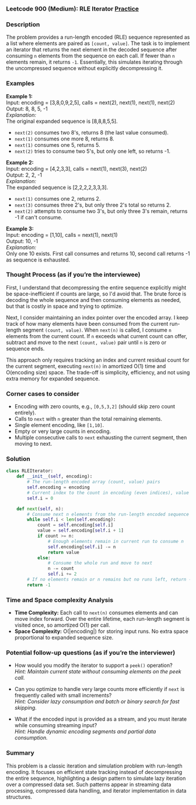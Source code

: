 ### Leetcode 900 (Medium): RLE Iterator [Practice](https://leetcode.com/problems/rle-iterator)

### Description  
The problem provides a run-length encoded (RLE) sequence represented as a list where elements are paired as `[count, value]`. The task is to implement an iterator that returns the next element in the decoded sequence after consuming `n` elements from the sequence on each call. If fewer than `n` elements remain, it returns `-1`. Essentially, this simulates iterating through the uncompressed sequence without explicitly decompressing it.

### Examples  

**Example 1:**  
Input: encoding = [3,8,0,9,2,5], calls = next(2), next(1), next(1), next(2)  
Output: 8, 8, 5, -1  
*Explanation:*  
The original expanded sequence is [8,8,8,5,5].  
- `next(2)` consumes two 8's, returns 8 (the last value consumed).  
- `next(1)` consumes one more 8, returns 8.  
- `next(1)` consumes one 5, returns 5.  
- `next(2)` tries to consume two 5's, but only one left, so returns -1.  

**Example 2:**  
Input: encoding = [4,2,3,3], calls = next(1), next(3), next(2)  
Output: 2, 2, -1  
*Explanation:*  
The expanded sequence is [2,2,2,2,3,3,3].  
- `next(1)` consumes one 2, returns 2.  
- `next(3)` consumes three 2's, but only three 2's total so returns 2.  
- `next(2)` attempts to consume two 3's, but only three 3's remain, returns -1 if can't consume.  

**Example 3:**  
Input: encoding = [1,10], calls = next(1), next(1)  
Output: 10, -1  
*Explanation:*  
Only one 10 exists. First call consumes and returns 10, second call returns -1 as sequence is exhausted.  

### Thought Process (as if you’re the interviewee)  
First, I understand that decompressing the entire sequence explicitly might be space-inefficient if counts are large, so I'd avoid that. The brute force is decoding the whole sequence and then consuming elements as needed, but that is costly in space and trying to optimize.

Next, I consider maintaining an index pointer over the encoded array. I keep track of how many elements have been consumed from the current run-length segment `(count, value)`. When `next(n)` is called, I consume `n` elements from the current count. If `n` exceeds what current count can offer, subtract and move to the next `(count, value)` pair until `n` is zero or sequence ends.

This approach only requires tracking an index and current residual count for the current segment, executing `next(n)` in amortized O(1) time and O(encoding size) space. The trade-off is simplicity, efficiency, and not using extra memory for expanded sequence.

### Corner cases to consider  
- Encoding with zero counts, e.g., `[0,5,3,2]` (should skip zero count entirely).  
- Calls to `next` with `n` greater than the total remaining elements.  
- Single element encoding, like `[1,10]`.  
- Empty or very large counts in encoding.  
- Multiple consecutive calls to `next` exhausting the current segment, then moving to next.  

### Solution

```python
class RLEIterator:
    def __init__(self, encoding):
        # The run-length encoded array (count, value) pairs
        self.encoding = encoding
        # Current index to the count in encoding (even indices), value is at i+1
        self.i = 0

    def next(self, n):
        # Consume next n elements from the run-length encoded sequence
        while self.i < len(self.encoding):
            count = self.encoding[self.i]
            value = self.encoding[self.i + 1]
            if count >= n:
                # Enough elements remain in current run to consume n
                self.encoding[self.i] -= n
                return value
            else:
                # Consume the whole run and move to next
                n -= count
                self.i += 2
        # If no elements remain or n remains but no runs left, return -1
        return -1
```

### Time and Space complexity Analysis  

- **Time Complexity:** Each call to `next(n)` consumes elements and can move index forward. Over the entire lifetime, each run-length segment is visited once, so amortized O(1) per call.  
- **Space Complexity:** O(|encoding|) for storing input runs. No extra space proportional to expanded sequence size.

### Potential follow-up questions (as if you’re the interviewer)  

- How would you modify the iterator to support a `peek()` operation?  
  *Hint: Maintain current state without consuming elements on the peek call.*  

- Can you optimize to handle very large counts more efficiently if `next` is frequently called with small increments?  
  *Hint: Consider lazy consumption and batch or binary search for fast skipping.*  

- What if the encoded input is provided as a stream, and you must iterate while consuming streaming input?  
  *Hint: Handle dynamic encoding segments and partial data consumption.*  

### Summary  
This problem is a classic iteration and simulation problem with run-length encoding. It focuses on efficient state tracking instead of decompressing the entire sequence, highlighting a design pattern to simulate lazy iteration over a compressed data set. Such patterns appear in streaming data processing, compressed data handling, and iterator implementation in data structures.
